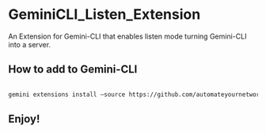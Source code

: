 # GeminiCLI_Listen_Extension
An Extension for Gemini-CLI that enables listen mode turning Gemini-CLI into a server. 

## How to add to Gemini-CLI

```bash

gemini extensions install —source https://github.com/automateyournetwork/GeminiCLI_Listen_Extension.git

```

## Enjoy! 
